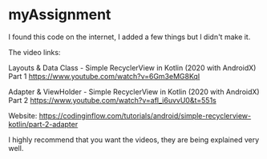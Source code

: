 # myAssignment 
I found this code on the internet, I added a few things but I didn't make it. 

The video links:

Layouts & Data Class - Simple RecyclerView in Kotlin (2020 with AndroidX) Part 1 
https://www.youtube.com/watch?v=6Gm3eMG8KqI 

Adapter & ViewHolder - Simple RecyclerView in Kotlin (2020 with AndroidX) Part 2
https://www.youtube.com/watch?v=afl_i6uvvU0&t=551s 

Website: https://codinginflow.com/tutorials/android/simple-recyclerview-kotlin/part-2-adapter 

I highly recommend that you want the videos, they are being explained very well.
